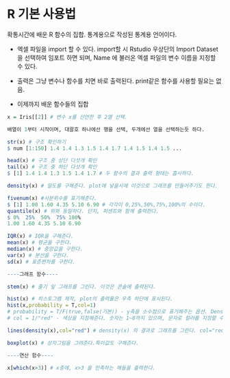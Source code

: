 # R 기본 사용법

확통시간에 배운 R 함수의 집합. 통계용으로 작성된 통계용 언어이다.

- 엑셀 파일을 import 할 수 있다. import할 시 Rstudio 우상단의 Import Dataset 을 선택하여 임포트 하면 되며, Name 에 불러온 엑셀 파일의 변수 이름을 지정할 수 있다. 
- 출력은 그냥 변수나 함수를 치면 바로 출력된다. print같은 함수를 사용할 필요는 없음.

- 이제까지 배운 함수들의 집합

```R
x = Iris[[2]] # 변수 x를 선언한 후 2열 선택. 

배열이 1부터 시작이며, 대괄호 하나에선 행을 선택, 두개에선 열을 선택하는듯 하다.

str(x) # 구조 확인하기
$ num [1:150] 1.4 1.4 1.3 1.5 1.4 1.7 1.4 1.5 1.4 1.5 ...

head(x) # 구조 중 상단 다섯개 확인
tail(x) # 구조 중 하단 다섯개 확인
$ [1] 1.4 1.4 1.3 1.5 1.4 1.7 # 두 함수의 결과 출력 형태는 흡사하다.

density(x) # 밀도를 구해준다. plot에 넣을시에 이것으로 그래프를 만들어주기도 한다.

fivenum(x) #사분위수를 표기해준다.
$ [1] 1.00 1.60 4.35 5.10 6.90 # 각각이 0,25%,50%,75%,100%의 수이다.
quantile(x) # 위와 동일하다. 단지, 퍼센트와 함께 출력한다.
$ 0%  25%  50%  75% 100% 
1.00 1.60 4.35 5.10 6.90 

IQR(x) # IQR을 구해준다.
mean(x) # 평균을 구한다.
median(x) # 중앙값을 구한다.
var(x) # 분산을 구한다.
sd(x) # 표준편차를 구한다.

----그래프 함수----

stem(x) # 줄기 잎 그래프를 그린다. 이것은 콘솔에 출력된다.

hist(x) # 히스토그램 제작, plot의 출력물은 우측 하단에 표시된다.
hist(x,probability = T,col=1)
# probability = T/F(true,false(기본)) - y축을 소수점으로 표기해주는 옵션. Density 기준으로 히스토그램이 작성된다.
# col = 1/"red" - 색상을 지정해준다. 숫자는 1~8까지 있으며, 문자로 컬러를 지정할 수 도 있다.

lines(density(x),col="red") # density(x) 의 결과로 그래프를 그린다. col="red"로 색상을 지정할 수 있다.

boxplot(x) # 상자그림을 그려준다.특이값도 구해준다.

----연산 함수----

x[which(x>3)] # x중에, x>3 을 만족하는 해들을 출력한다.

```

